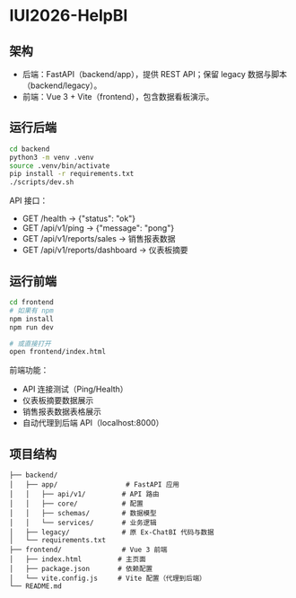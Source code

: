 # IUI2026-HelpBI

## 架构
- 后端：FastAPI（backend/app），提供 REST API；保留 legacy 数据与脚本（backend/legacy）。
- 前端：Vue 3 + Vite（frontend），包含数据看板演示。

## 运行后端
```bash
cd backend
python3 -m venv .venv
source .venv/bin/activate
pip install -r requirements.txt
./scripts/dev.sh
```

API 接口：
- GET /health -> {"status": "ok"}
- GET /api/v1/ping -> {"message": "pong"}
- GET /api/v1/reports/sales -> 销售报表数据
- GET /api/v1/reports/dashboard -> 仪表板摘要

## 运行前端
```bash
cd frontend
# 如果有 npm
npm install
npm run dev

# 或直接打开
open frontend/index.html
```

前端功能：
- API 连接测试（Ping/Health）
- 仪表板摘要数据展示
- 销售报表数据表格展示
- 自动代理到后端 API（localhost:8000）

## 项目结构
```
├── backend/
│   ├── app/                 # FastAPI 应用
│   │   ├── api/v1/         # API 路由
│   │   ├── core/           # 配置
│   │   ├── schemas/        # 数据模型
│   │   └── services/       # 业务逻辑
│   ├── legacy/             # 原 Ex-ChatBI 代码与数据
│   └── requirements.txt
├── frontend/               # Vue 3 前端
│   ├── index.html         # 主页面
│   ├── package.json       # 依赖配置
│   └── vite.config.js     # Vite 配置（代理到后端）
└── README.md
```

